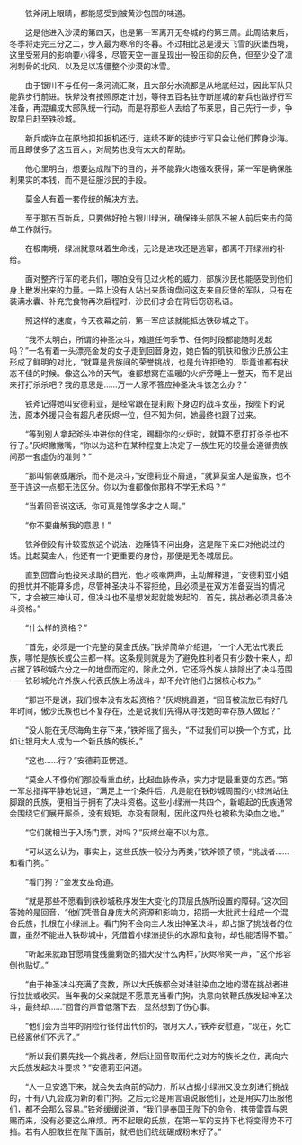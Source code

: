 　　铁斧闭上眼睛，都能感受到被黄沙包围的味道。

　　这是他进入沙漠的第四天，也是第一军离开无冬城的的第三周。此周结束后，冬季将走完三分之二，步入最为寒冷的冬暮。不过相比总是漫天飞雪的灰堡西境，这里受邪月的影响要小得多，尽管天空一直呈现出一股压抑的灰色，但至少没了凛冽刺骨的北风，以及足以冻僵整个沙漠的冰雪。

　　由于银川不与任何一条河流汇聚，且大部分水流都是从地底经过，因此军队只能靠步行前进。铁斧没有按照原定计划，等待五百名驻守断崖城的新兵也做好行军准备，再混编成大部队统一行动，而是将那些人丢给了布莱恩，自己先行一步，争取早日赶至铁砂城。

　　新兵或许立在原地扣扣扳机还行，连续不断的徒步行军只会让他们葬身沙海。而且即使多了这五百人，对局势也没有太大的帮助。

　　他心里明白，想要达成陛下的目的，并不能靠火炮强攻获得，第一军是确保胜利果实的本钱，而不是征服沙民的手段。

　　莫金人有着一套传统的解决方法。

　　至于那五百新兵，只要做好抢占银川绿洲，确保锋头部队不被人前后夹击的简单工作就行。

　　在极南境，绿洲就意味着生命线，无论是进攻还是逃窜，都离不开绿洲的补给。

　　面对整齐行军的老兵们，哪怕没有见过火枪的威力，部族沙民也能感受到他们身上散发出来的力量。一路上没有人站出来质询盘问这支来自灰堡的军队，只有在装满水囊、补充完食物再次启程时，沙民们才会在背后窃窃私语。

　　照这样的速度，今天夜幕之前，第一军应该就能抵达铁砂城之下。

　　“我不太明白，所谓的神圣决斗，难道任何季节、任何时段都能随时发起吗？”一名有着一头漂亮金发的女子走到回音身边，她白皙的肌肤和傲沙氏族公主形成了鲜明的对比，“就算是贵族间的荣誉挑战，也是允许拒绝的，毕竟谁都有状态不佳的时候。像这么冷的天气，谁都想窝在温暖的火炉旁睡上一整天，而不是出来打打杀杀吧？我的意思是……万一人家不答应神圣决斗该怎么办？”

　　铁斧记得她叫安德莉亚，是经常跟在提莉殿下身边的战斗女巫，按陛下的说法，原本外援只会有超凡者灰烬一位，但不知为何，她最终也跟了过来。

　　“等到别人拿起斧头冲进你的住宅，踢翻你的火炉时，就算不愿打打杀杀也不行了。”灰烬撇撇嘴，“你以为这种在某种程度上决定了一族生死的较量会遵循贵族间那一套虚伪的准则？”

　　“那叫偷袭或屠杀，而不是决斗，”安德莉亚不屑道，“就算莫金人是蛮族，也不至于连这一点都无法区分。你以为谁都像你那样不学无术吗？”

　　“当着回音说这话，你可真是饱学多才之人啊。”

　　“你不要曲解我的意思！”

　　铁斧倒没有计较蛮族这个说法，边陲镇不问出身，这是陛下亲口对他说过的话。比起莫金人，他还有一个更重要的身份，那便是无冬城居民。

　　直到回音向他投来求助的目光，他才咳嗽两声，主动解释道，“安德莉亚小姐的担忧并不能算多虑，尽管神圣决斗不容拒绝，且必须是在双方准备妥当的情况下，才会被三神认可，但决斗也不是想发起就能发起的，首先，挑战者必须具备决斗资格。”

　　“什么样的资格？”

　　“首先，必须是一个完整的莫金氏族。”铁斧简单介绍道，“一个人无法代表氏族，哪怕是族长或公主都一样。这条规则就是为了避免胜利者只有少数十来人，却占据了铁砂城六分之一的地盘而定的。除此之外，它还将外族人排除出了决斗范围——铁砂城允许外族人代表氏族上场战斗，却不允许他们占据核心权力。”

　　“那岂不是说，我们根本没有发起资格？”灰烬挑眉道，“回音被流放已有好几年时间，傲沙氏族也已不复存在，还是说我们先得从寻找她的幸存族人做起？”

　　“没人能在无尽海角生存下来，”铁斧摇了摇头，“不过我们可以换一个方式，比如让银月大人成为一个新氏族的族长。”

　　“这也……行？”安德莉亚愣道。

　　“莫金人不像你们那般看重血统，比起血脉传承，实力才是最重要的东西。”第一军总指挥平静地说道，“满足上一个条件后，凡是能在铁砂城周围的小绿洲站住脚跟的氏族，便相当于拥有了决斗资格。这些小绿洲一共四个，新崛起的氏族通常会围绕它们展开厮杀，没有规矩，亦没有限制，因此这四处也被称为染血之地。”

　　“它们就相当于入场门票，对吗？”灰烬丝毫不以为意。

　　“可以这么认为，事实上，这些氏族一般分为两类，”铁斧顿了顿，“挑战者……和看门狗。”

　　“看门狗？”金发女巫奇道。

　　“就是那些不愿看到铁砂城秩序发生大变化的顶层氏族所设置的障碍。”这次回答她的是回音，“他们凭借自身庞大的资源和影响力，招揽一大批武士组成一个混合氏族，扎根在小绿洲上。看门狗不会向主人发出神圣决斗，却占据了挑战者的位置，虽然不能进入铁砂城中，凭借着小绿洲提供的水源和食物，却也能活得不错。”

　　“听起来就跟甘愿啃食残羹剩饭的猎犬没什么两样，”灰烬冷笑一声，“这个形容倒也贴切。”

　　“由于神圣决斗充满了变数，所以大氏族都会对进驻染血之地的潜在挑战者进行拉拢或收买。当年我的父亲就是不愿意充当看门狗，执意向铁鞭氏族发起神圣决斗，最终却……”回音的声音低落下去，显然想到了伤心事。

　　“他们会为当年的阴险行径付出代价的，银月大人，”铁斧安慰道，“现在，死亡已经离他们不远了。”

　　“所以我们要先找一个挑战者，然后让回音取而代之对方的族长之位，再向六大氏族发起决斗要求？”安德莉亚问道。

　　“人一旦安逸下来，就会失去向前的动力，所以占据小绿洲又没立刻进行挑战的，十有八九会成为新的看门狗。之后无论是用言语说服他们，还是用实力压服他们，都不会那么容易。”铁斧缓缓说道，“我们是奉国王陛下的命令，携带雷霆与恩赐而来，没有必要这么麻烦。再不起眼的氏族，在第一军的支持下也将变得势不可挡。若有人胆敢拦在陛下面前，就把他们统统碾成粉末好了。”
